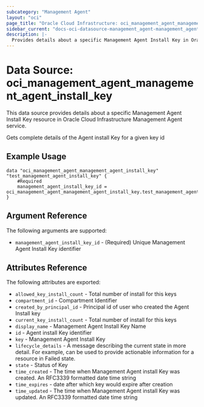 ```yaml
---
subcategory: "Management Agent"
layout: "oci"
page_title: "Oracle Cloud Infrastructure: oci_management_agent_management_agent_install_key"
sidebar_current: "docs-oci-datasource-management_agent-management_agent_install_key"
description: |-
  Provides details about a specific Management Agent Install Key in Oracle Cloud Infrastructure Management Agent service
---
```


# Data Source: oci_management_agent_management_agent_install_key
This data source provides details about a specific Management Agent Install Key resource in Oracle Cloud Infrastructure Management Agent service.

Gets complete details of the Agent install Key for a given key id

## Example Usage

```hcl
data "oci_management_agent_management_agent_install_key" "test_management_agent_install_key" {
	#Required
	management_agent_install_key_id = oci_management_agent_management_agent_install_key.test_management_agent_install_key.id
}
```

## Argument Reference

The following arguments are supported:

* `management_agent_install_key_id` - (Required) Unique Management Agent Install Key identifier


## Attributes Reference

The following attributes are exported:

* `allowed_key_install_count` - Total number of install for this keys
* `compartment_id` - Compartment Identifier
* `created_by_principal_id` - Principal id of user who created the Agent Install key
* `current_key_install_count` - Total number of install for this keys
* `display_name` - Management Agent Install Key Name
* `id` - Agent install Key identifier
* `key` - Management Agent Install Key
* `lifecycle_details` - A message describing the current state in more detail. For example, can be used to provide actionable information for a resource in Failed state.
* `state` - Status of Key
* `time_created` - The time when Management Agent install Key was created. An RFC3339 formatted date time string
* `time_expires` - date after which key would expire after creation
* `time_updated` - The time when Management Agent install Key was updated. An RFC3339 formatted date time string

